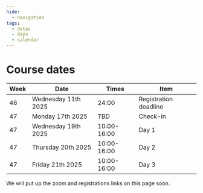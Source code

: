 ```yaml
---
hide:
  - navigation
tags:
  - dates
  - days
  - calendar
---
```


# Course dates


Week|Date                     |Times    |Item
----|-------------------------|---------|-------
46  |Wednesday 11th 2025  |24:00   | Registration deadline
47  |Monday 17th 2025  |TBD   | Check-in
47  |Wednesday 19th 2025  |10:00-16:00  | Day 1
47  |Thursday 20th 2025  |10:00-16:00  | Day 2
47  |Friday 21th 2025  |10:00-16:00  | Day 3

We will put up the zoom and registrations links on this page soon.
